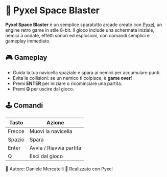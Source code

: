# 🚀 Pyxel Space Blaster

**Pyxel Space Blaster** è un semplice sparatutto arcade creato con [Pyxel](https://github.com/kitao/pyxel), un engine retro game in stile 8-bit. Il gioco include una schermata iniziale, nemici a ondate, effetti sonori ed esplosioni, con comandi semplici e gameplay immediato.

## 🎮 Gameplay

- Guida la tua navicella spaziale e spara ai nemici per accumulare punti.
- Evita le collisioni: se un nemico ti colpisce, è **game over**!
- Premi **ENTER** per iniziare o ricominciare una partita.
- Premi **Q** per uscire dal gioco.

## 🕹️ Comandi

| Tasto         | Azione                  |
|---------------|--------------------------|
| Frecce        | Muovi la navicella       |
| Spazio        | Spara                    |
| Enter         | Avvia / Riavvia partita  |
| Q             | Esci dal gioco           |


👾 Autore: Daniele Mercatelli
🎨 Realizzato con Pyxel

